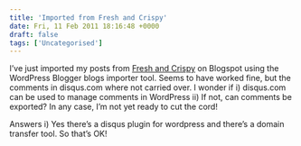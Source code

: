 ```yaml
---
title: 'Imported from Fresh and Crispy'
date: Fri, 11 Feb 2011 18:16:48 +0000
draft: false
tags: ['Uncategorised']
---
```


I’ve just imported my posts from [Fresh and Crispy](http://blog.cpjobling.org "Fresh and Cripsy") on Blogspot using the WordPress Blogger blogs importer tool. Seems to have worked fine, but the comments in disqus.com where not carried over. I wonder if i) disqus.com can be used to manage comments in WordPress ii) If not, can comments be exported? In any case, I’m not yet ready to cut the cord!

Answers i) Yes there’s a disqus plugin for wordpress and there’s a domain transfer tool. So that’s OK!